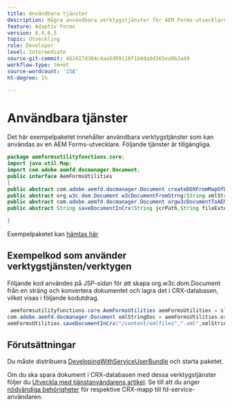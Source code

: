```yaml
---
title: Användbara tjänster
description: Några användbara verktygstjänster för AEM Forms-utvecklare
feature: Adaptiv Forms
version: 6.4,6.5
topic: Utveckling
role: Developer
level: Intermediate
source-git-commit: 462417d384c4aa5d99110f1b8dadd165ea9b2a49
workflow-type: tm+mt
source-wordcount: '158'
ht-degree: 1%

---
```



# Användbara tjänster

Det här exempelpaketet innehåller användbara verktygstjänster som kan användas av en AEM Forms-utvecklare. Följande tjänster är tillgängliga.


```java
package aemformsutilityfunctions.core;
import java.util.Map;
import com.adobe.aemfd.docmanager.Document;
public interface AemFormsUtilities
{
public abstract com.adobe.aemfd.docmanager.Document createDDXFromMapOfDocuments(Map<String, com.adobe.aemfd.docmanager.Document> paramMap);
public abstract org.w3c.dom.Document w3cDocumentFromStrng(String xmlString);
public abstract com.adobe.aemfd.docmanager.Document orgw3cDocumentToAEMFDDocument(org.w3c.dom.Document xmlDocument);
public abstract String saveDocumentInCrx(String jcrPath,String fileExtension, Document documentToSave);

}
```

Exempelpaketet kan [hämtas här](assets/aemformsutilityfunctions.aemformsutilityfunctions.core-1.0-SNAPSHOT.jar)

## Exempelkod som använder verktygstjänsten/verktygen

Följande kod användes på JSP-sidan för att skapa org.w3c.dom.Document från en sträng och konvertera dokumentet och lagra det i CRX-databasen, vilket visas i följande kodutdrag.

```java
 aemformsutilityfunctions.core.AemFormsUtilities aemFormsUtilities = sling.getService(aemformsutilityfunctions.core.AemFormsUtilities.class);
com.adobe.aemfd.docmanager.Document xmlStringDoc = aemFormsUtilities.orgw3cDocumentToAEMFDDocument(aemFormsUtilities.w3cDocumentFromStrng("<data><fname>Girish</fname></data>"));
aemFormsUtilities.saveDocumentInCrx("/content/xmlfiles",".xml",xmlStringDoc);
```

## Förutsättningar


Du måste distribuera [DevelopingWithServiceUserBundle](https://experienceleague.adobe.com/docs/experience-manager-learn/assets/DevelopingWithServiceUser.jar) och starta paketet.


Om du ska spara dokument i CRX-databasen med dessa verktygstjänster följer du [Utveckla med tjänstanvändarens artikel](https://experienceleague.adobe.com/docs/experience-manager-learn/forms/adaptive-forms/service-user-tutorial-develop.html?lang=en#adaptive-forms). Se till att du anger [nödvändiga behörigheter](http://localhost:4502/useradmin) för respektive CRX-mapp till fd-service-användaren.

